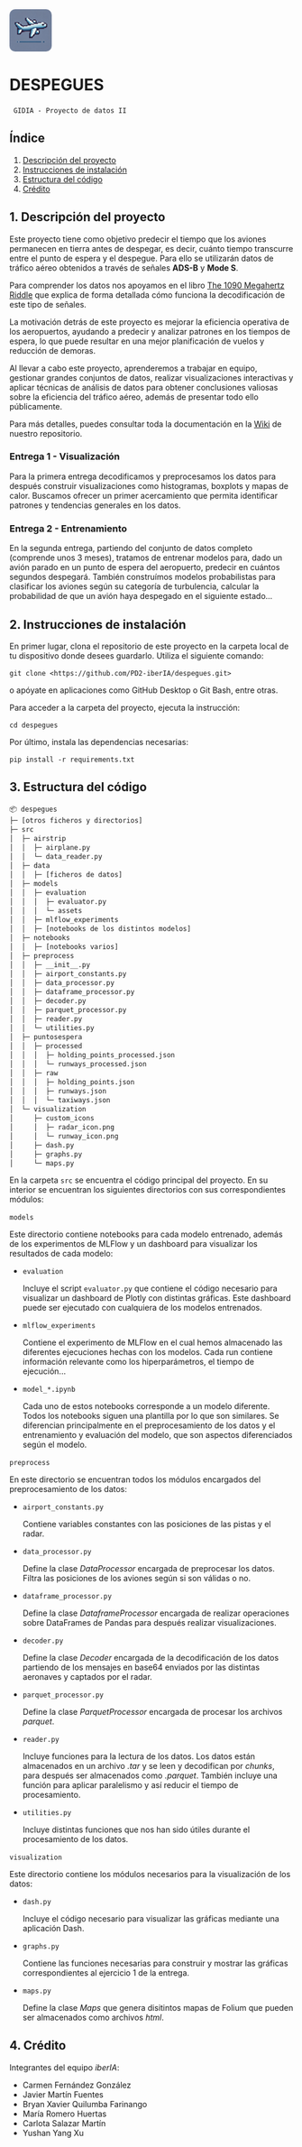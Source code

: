 <img src="img/logo.jpg" alt="Logo de avión" width="75" style="border-radius: 10px;"/>

# DESPEGUES

<code> GIDIA - Proyecto de datos II </code>

## Índice

1. [Descripción del proyecto](#1-descripción-del-proyecto)
2. [Instrucciones de instalación](#2-instrucciones-de-instalación)
3. [Estructura del código](#3-estructura-del-código)
4. [Crédito](#4-crédito)

## 1. Descripción del proyecto

Este proyecto tiene como objetivo predecir el tiempo que los aviones permanecen en tierra antes de despegar, es decir, cuánto tiempo transcurre entre el punto de espera y el despegue. Para ello se utilizarán datos de tráfico aéreo obtenidos a través de señales **ADS-B** y **Mode S**.

Para comprender los datos nos apoyamos en el libro [The 1090 Megahertz Riddle](https://mode-s.org/1090mhz/index.html) que explica de forma detallada cómo funciona la decodificación de este tipo de señales.

La motivación detrás de este proyecto es mejorar la eficiencia operativa de los aeropuertos, ayudando a predecir y analizar patrones en los tiempos de espera, lo que puede resultar en una mejor planificación de vuelos y reducción de demoras.

Al llevar a cabo este proyecto, aprenderemos a trabajar en equipo, gestionar grandes conjuntos de datos, realizar visualizaciones interactivas y aplicar técnicas de análisis de datos para obtener conclusiones valiosas sobre la eficiencia del tráfico aéreo, además de presentar todo ello públicamente.

Para más detalles, puedes consultar toda la documentación en la [Wiki](https://github.com/PD2-iberIA/despegues/wiki) de nuestro repositorio.

### Entrega 1 - Visualización

Para la primera entrega decodificamos y preprocesamos los datos para después construir visualizaciones como histogramas, boxplots y mapas de calor. Buscamos ofrecer un primer acercamiento que permita identificar patrones y tendencias generales en los datos.

### Entrega 2 - Entrenamiento

En la segunda entrega, partiendo del conjunto de datos completo (comprende unos 3 meses), tratamos de entrenar modelos para, dado un avión parado en un punto de espera del aeropuerto, predecir en cuántos segundos despegará. También construímos modelos probabilistas para clasificar los aviones según su categoría de turbulencia, calcular la probabilidad de que un avión haya despegado en el siguiente estado...

## 2. Instrucciones de instalación

En primer lugar, clona el repositorio de este proyecto en la carpeta local de tu dispositivo donde desees guardarlo. Utiliza el siguiente comando:

```
git clone <https://github.com/PD2-iberIA/despegues.git>
```

o apóyate en aplicaciones como GitHub Desktop o Git Bash, entre otras.

Para acceder a la carpeta del proyecto, ejecuta la instrucción:

```
cd despegues
```

Por último, instala las dependencias necesarias:

```
pip install -r requirements.txt
```

## 3. Estructura del código

```
📦 despegues
├─ [otros ficheros y directorios]
├─ src
│  ├─ airstrip
│  │  ├─ airplane.py
│  │  └─ data_reader.py
│  ├─ data
│  │  ├─ [ficheros de datos]
│  ├─ models
│  │  ├─ evaluation
│  │  │  ├─ evaluator.py
│  │  │  └─ assets
│  │  ├─ mlflow_experiments
│  │  ├─ [notebooks de los distintos modelos]
│  ├─ notebooks
│  │  ├─ [notebooks varios]
│  ├─ preprocess
│  │  ├─ __init__.py
│  │  ├─ airport_constants.py
│  │  ├─ data_processor.py
│  │  ├─ dataframe_processor.py
│  │  ├─ decoder.py
│  │  ├─ parquet_processor.py
│  │  ├─ reader.py
│  │  └─ utilities.py
│  ├─ puntosespera
│  │  ├─ processed
│  │  │  ├─ holding_points_processed.json
│  │  │  └─ runways_processed.json
│  │  ├─ raw
│  │  │  ├─ holding_points.json
│  │  │  ├─ runways.json
│  │  │  └─ taxiways.json
│  └─ visualization
│     ├─ custom_icons
│     │  ├─ radar_icon.png
│     │  └─ runway_icon.png
│     ├─ dash.py
│     ├─ graphs.py
│     └─ maps.py
```

En la carpeta `src` se encuentra el código principal del proyecto. En su interior se encuentran los siguientes directorios con sus correspondientes módulos:

`models`

Este directorio contiene notebooks para cada modelo entrenado, además de los experimentos de MLFlow y un dashboard para visualizar los resultados de cada modelo:

- `evaluation`

    Incluye el script `evaluator.py` que contiene el código necesario para visualizar un dashboard de Plotly con distintas gráficas. Este dashboard puede ser ejecutado con cualquiera de los modelos entrenados.

- `mlflow_experiments`

    Contiene el experimento de MLFlow en el cual hemos almacenado las diferentes ejecuciones hechas con los modelos. Cada run contiene información relevante como los hiperparámetros, el tiempo de ejecución...

- `model_*.ipynb`

    Cada uno de estos notebooks corresponde a un modelo diferente. Todos los notebooks siguen una plantilla por lo que son similares. Se diferencian principalmente en el preprocesamiento de los datos y el entrenamiento y evaluación del modelo, que son aspectos diferenciados según el modelo.

`preprocess`

En este directorio se encuentran todos los módulos encargados del preprocesamiento de los datos:

- `airport_constants.py`

    Contiene variables constantes con las posiciones de las pistas y el radar.

- `data_processor.py`

    Define la clase *DataProcessor* encargada de preprocesar los datos. Filtra las posiciones de los aviones según si son válidas o no.

- `dataframe_processor.py`

    Define la clase *DataframeProcessor* encargada de realizar operaciones sobre DataFrames de Pandas para después realizar visualizaciones.

- `decoder.py`

    Define la clase *Decoder* encargada de la decodificación de los datos partiendo de los mensajes en base64 enviados por las distintas aeronaves y captados por el radar.

- `parquet_processor.py`

    Define la clase *ParquetProcessor* encargada de procesar los archivos _parquet_.

- `reader.py`

    Incluye funciones para la lectura de los datos. Los datos están almacenados en un archivo _.tar_ y se leen y decodifican por _chunks_, para después ser almacenados como _.parquet_. También incluye una función para aplicar paralelismo y así reducir el tiempo de procesamiento.

- `utilities.py`

    Incluye distintas funciones que nos han sido útiles durante el procesamiento de los datos.

`visualization`

Este directorio contiene los módulos necesarios para la visualización de los datos:

- `dash.py`

    Incluye el código necesario para visualizar las gráficas mediante una aplicación Dash.

- `graphs.py`

    Contiene las funciones necesarias para construir y mostrar las gráficas correspondientes al ejercicio 1 de la entrega.

- `maps.py`

    Define la clase *Maps* que genera disitintos mapas de Folium que pueden ser almacenados como archivos _html_.

## 4. Crédito

Integrantes del equipo *iberIA*:

- Carmen Fernández González
- Javier Martín Fuentes
- Bryan Xavier Quilumba Farinango
- María Romero Huertas
- Carlota Salazar Martín
- Yushan Yang Xu
